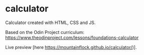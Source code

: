 # calculator
Calculator created with HTML, CSS and JS.

Based on the Odin Project curriculum: https://www.theodinproject.com/lessons/foundations-calculator

Live preview [here https://mountainflock.github.io/calculator/)].
